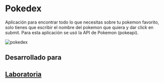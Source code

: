 # Pokedex
Aplicación para encontrar todo lo que necesitas sobre tu pokemon favorito, solo tienes que escribir el nombre del pokemon que quiera y dar click en submit. Para esta aplicación se usó la API de Pokemon (pokeapi).


![pokedex](https://user-images.githubusercontent.com/32285473/38064765-3d2922ac-32d6-11e8-85f3-001b87a6980f.png)

## Desarrollado para 

## [Laboratoria](http://laboratoria.la/)